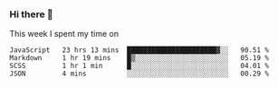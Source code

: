 ### Hi there 👋

<!--
**qiruohan/qiruohan** is a ✨ _special_ ✨ repository because its `README.md` (this file) appears on your GitHub profile.

Here are some ideas to get you started:

- 🔭 I’m currently working on ...
- 🌱 I’m currently learning ...
- 👯 I’m looking to collaborate on ...
- 🤔 I’m looking for help with ...
- 💬 Ask me about ...
- 📫 How to reach me: ...
- 😄 Pronouns: ...
- ⚡ Fun fact: ...
-->

This week I spent my time on 
<!--START_SECTION:waka-->
```text
JavaScript   23 hrs 13 mins  ██████████████████████▓░░   90.51 % 
Markdown     1 hr 19 mins    █▒░░░░░░░░░░░░░░░░░░░░░░░   05.19 % 
SCSS         1 hr 1 min      █░░░░░░░░░░░░░░░░░░░░░░░░   04.01 % 
JSON         4 mins          ░░░░░░░░░░░░░░░░░░░░░░░░░   00.29 % 
```
<!--END_SECTION:waka-->
